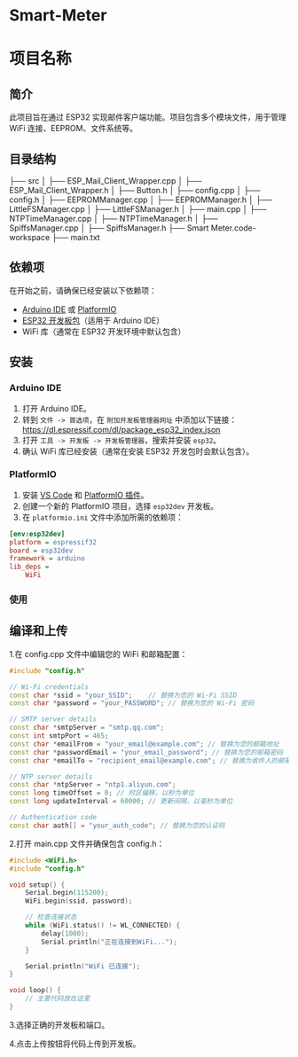 # Smart-Meter
# 项目名称

## 简介
此项目旨在通过 ESP32 实现邮件客户端功能。项目包含多个模块文件，用于管理 WiFi 连接、EEPROM、文件系统等。

## 目录结构

├── src
│ ├── ESP_Mail_Client_Wrapper.cpp
│ ├── ESP_Mail_Client_Wrapper.h
│ ├── Button.h
│ ├── config.cpp
│ ├── config.h
│ ├── EEPROMManager.cpp
│ ├── EEPROMManager.h
│ ├── LittleFSManager.cpp
│ ├── LittleFSManager.h
│ ├── main.cpp
│ ├── NTPTimeManager.cpp
│ ├── NTPTimeManager.h
│ ├── SpiffsManager.cpp
│ ├── SpiffsManager.h
├── Smart Meter.code-workspace
├── main.txt


## 依赖项

在开始之前，请确保已经安装以下依赖项：

- [Arduino IDE](https://www.arduino.cc/en/software) 或 [PlatformIO](https://platformio.org/)
- [ESP32 开发板包](https://github.com/espressif/arduino-esp32)（适用于 Arduino IDE）
- WiFi 库（通常在 ESP32 开发环境中默认包含）

## 安装

### Arduino IDE

1. 打开 Arduino IDE。
2. 转到 `文件 -> 首选项`，在 `附加开发板管理器网址` 中添加以下链接：https://dl.espressif.com/dl/package_esp32_index.json
3. 打开 `工具 -> 开发板 -> 开发板管理器`，搜索并安装 `esp32`。
4. 确认 WiFi 库已经安装（通常在安装 ESP32 开发包时会默认包含）。

### PlatformIO

1. 安装 [VS Code](https://code.visualstudio.com/) 和 [PlatformIO 插件](https://platformio.org/install/ide?install=vscode)。
2. 创建一个新的 PlatformIO 项目，选择 `esp32dev` 开发板。
3. 在 `platformio.ini` 文件中添加所需的依赖项：
```ini
[env:esp32dev]
platform = espressif32
board = esp32dev
framework = arduino
lib_deps =
    WiFi
```
### 使用
## 编译和上传
1.在 config.cpp 文件中编辑您的 WiFi 和邮箱配置：
```cpp
#include "config.h"

// Wi-Fi credentials
const char *ssid = "your_SSID";    // 替换为您的 Wi-Fi SSID
const char *password = "your_PASSWORD"; // 替换为您的 Wi-Fi 密码

// SMTP server details
const char *smtpServer = "smtp.qq.com";
const int smtpPort = 465;
const char *emailFrom = "your_email@example.com"; // 替换为您的邮箱地址
const char *passwordEmail = "your_email_password"; // 替换为您的邮箱密码
const char *emailTo = "recipient_email@example.com"; // 替换为收件人的邮箱地址

// NTP server details
const char *ntpServer = "ntp1.aliyun.com";
const long timeOffset = 0; // 时区偏移，以秒为单位
const long updateInterval = 60000; // 更新间隔，以毫秒为单位

// Authentication code
const char auth[] = "your_auth_code"; // 替换为您的认证码
```
2.打开 main.cpp 文件并确保包含 config.h：
```cpp
#include <WiFi.h>
#include "config.h"

void setup() {
    Serial.begin(115200);
    WiFi.begin(ssid, password);

    // 检查连接状态
    while (WiFi.status() != WL_CONNECTED) {
        delay(1000);
        Serial.println("正在连接到WiFi...");
    }

    Serial.println("WiFi 已连接");
}

void loop() {
    // 主要代码放在这里
}
```
3.选择正确的开发板和端口。

4.点击上传按钮将代码上传到开发板。